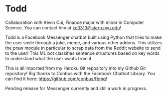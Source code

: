 # Todd
Collaboration with Kevin Cui, Finance major with minor in Computer Science. You can contact him at kc3313@stern.nyu.edu!

Todd is a Facebook Messenger chatbot built using Python that tries to make the user smile through a joke, meme, and various other addons. This utilizes the praw module in particular to scrap data from the Reddit website to send to the user! This ML bot classifies sentence structures based on key words to understand what the user wants from it. 

This is all imported from my Heroku Git repository into my Github Git repository! Big thanks to Conbus with the Facebook Chatbot Library. You can find it here:  https://github.com/conbus/fbmq!

Pending release for Messenger currently and still a work in progress.
